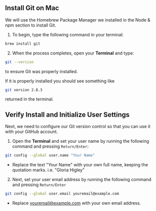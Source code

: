 ## Install Git on Mac

We will use the Homebrew Package Manager we installed in the Node & npm section to install Git. 

1. To begin, type the following command in your terminal:

```bash
brew install git
```

2. When the process completes, open your **Terminal** and type:

```bash
git --version
```

to ensure Git was properly installed. 

If it is properly installed you should see something like 

```bash
git version 2.8.3
```
returned in the terminal.

## Verify Install and Initialize User Settings 

Next, we need to configure our Git version control so that you can use it with your GitHub account.

1. Open the **Terminal** and set your user name by running the following command and pressing `Return/Enter`:

```bash
git config --global user.name "Your Name"
```
* Replace the text "Your Name" with your own full name, keeping the quotation marks. i.e. "Gloria Higley"

2. Next, set your user email address by running the following command and pressing `Return/Enter`

```bash
git config --global user.email youremail@example.com 
```
* Replace youremail@example.com with your own email address.



